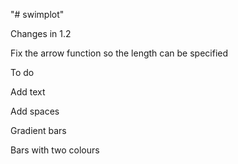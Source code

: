 "# swimplot" 

Changes in 1.2

Fix the arrow function so the length can be specified


To do

Add text

Add spaces

Gradient bars

Bars with two colours
